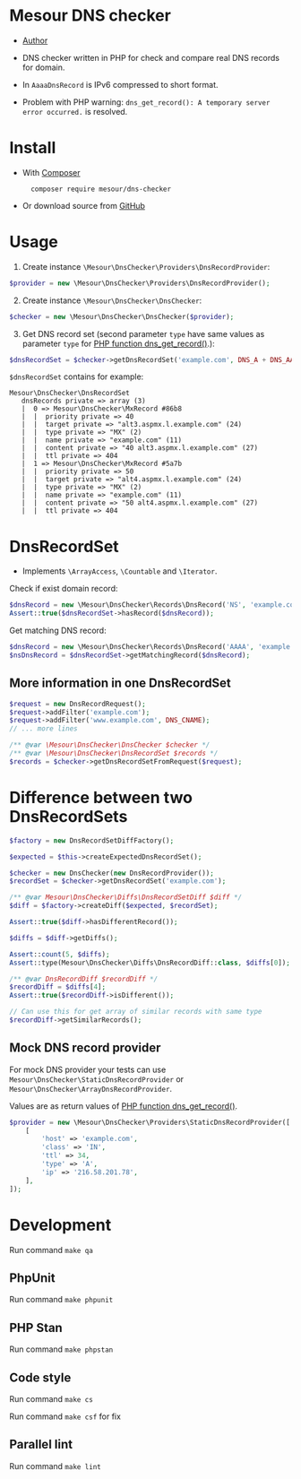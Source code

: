 # Mesour DNS checker

- [Author](http://mesour.com)

- DNS checker written in PHP for check and compare real DNS records for domain.

- In `AaaaDnsRecord` is IPv6 compressed to short format.

- Problem with PHP warning: `dns_get_record(): A temporary server error occurred.` is resolved.

# Install

- With [Composer](https://getcomposer.org)

        composer require mesour/dns-checker

- Or download source from [GitHub](https://github.com/mesour/dns-checker/releases)

# Usage

1. Create instance `\Mesour\DnsChecker\Providers\DnsRecordProvider`:

```php
$provider = new \Mesour\DnsChecker\Providers\DnsRecordProvider();
```

2. Create instance `\Mesour\DnsChecker\DnsChecker`:

```php
$checker = new \Mesour\DnsChecker\DnsChecker($provider);
```

3. Get DNS record set (second parameter `type` have same values as parameter `type` for [PHP function dns_get_record()](http://php.net/manual/en/function.dns-get-record.php).):

```php
$dnsRecordSet = $checker->getDnsRecordSet('example.com', DNS_A + DNS_AAAA);
```

`$dnsRecordSet` contains for example:

```
Mesour\DnsChecker\DnsRecordSet
   dnsRecords private => array (3)
   |  0 => Mesour\DnsChecker\MxRecord #86b8
   |  |  priority private => 40
   |  |  target private => "alt3.aspmx.l.example.com" (24)
   |  |  type private => "MX" (2)
   |  |  name private => "example.com" (11)
   |  |  content private => "40 alt3.aspmx.l.example.com" (27)
   |  |  ttl private => 404
   |  1 => Mesour\DnsChecker\MxRecord #5a7b
   |  |  priority private => 50
   |  |  target private => "alt4.aspmx.l.example.com" (24)
   |  |  type private => "MX" (2)
   |  |  name private => "example.com" (11)
   |  |  content private => "50 alt4.aspmx.l.example.com" (27)
   |  |  ttl private => 404
```

# DnsRecordSet

- Implements `\ArrayAccess`, `\Countable` and `\Iterator`.

Check if exist domain record:

```php
$dnsRecord = new \Mesour\DnsChecker\Records\DnsRecord('NS', 'example.com', 'ns3.example.com');
Assert::true($dnsRecordSet->hasRecord($dnsRecord));
```

Get matching DNS record:

```php
$dnsRecord = new \Mesour\DnsChecker\Records\DnsRecord('AAAA', 'example.com', '2a00:4444:5555:6666::200e');
$nsDnsRecord = $dnsRecordSet->getMatchingRecord($dnsRecord);
```

## More information in one DnsRecordSet

```php
$request = new DnsRecordRequest();
$request->addFilter('example.com');
$request->addFilter('www.example.com', DNS_CNAME);
// ... more lines

/** @var \Mesour\DnsChecker\DnsChecker $checker */
/** @var \Mesour\DnsChecker\DnsRecordSet $records */
$records = $checker->getDnsRecordSetFromRequest($request);
```

# Difference between two DnsRecordSets

```php
$factory = new DnsRecordSetDiffFactory();

$expected = $this->createExpectedDnsRecordSet();

$checker = new DnsChecker(new DnsRecordProvider());
$recordSet = $checker->getDnsRecordSet('example.com');

/** @var Mesour\DnsChecker\Diffs\DnsRecordSetDiff $diff */
$diff = $factory->createDiff($expected, $recordSet);

Assert::true($diff->hasDifferentRecord());

$diffs = $diff->getDiffs();

Assert::count(5, $diffs);
Assert::type(Mesour\DnsChecker\Diffs\DnsRecordDiff::class, $diffs[0]);

/** @var DnsRecordDiff $recordDiff */
$recordDiff = $diffs[4];
Assert::true($recordDiff->isDifferent());

// Can use this for get array of similar records with same type
$recordDiff->getSimilarRecords();
```

## Mock DNS record provider

For mock DNS provider your tests can use `Mesour\DnsChecker\StaticDnsRecordProvider` or `Mesour\DnsChecker\ArrayDnsRecordProvider`.

Values are as return values of [PHP function dns_get_record()](http://php.net/manual/en/function.dns-get-record.php).

```php
$provider = new \Mesour\DnsChecker\Providers\StaticDnsRecordProvider([
	[
    	'host' => 'example.com',
    	'class' => 'IN',
    	'ttl' => 34,
    	'type' => 'A',
    	'ip' => '216.58.201.78',
    ],
]);
```

# Development

Run command `make qa`

## PhpUnit

Run command `make phpunit`

## PHP Stan

Run command `make phpstan`

## Code style

Run command `make cs`

Run command `make csf` for fix

## Parallel lint

Run command `make lint`
